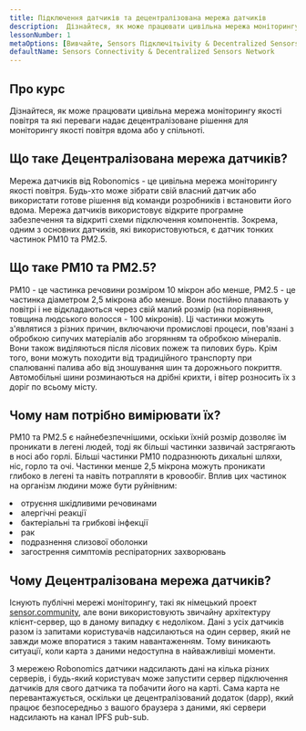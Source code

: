 ```yaml
---
title: Підключення датчиків та децентралізована мережа датчиків
description:  Дізнайтеся, як може працювати цивільна мережа моніторингу якості повітря та які переваги надає децентралізоване рішення для моніторингу якості повітря вдома або у спільноті.
lessonNumber: 1
metaOptions: [Вивчайте, Sensors Підключітьivity & Decentralized Sensors Network]
defaultName: Sensors Connectivity & Decentralized Sensors Network
---
```


## Про курс

Дізнайтеся, як може працювати цивільна мережа моніторингу якості повітря та які переваги надає децентралізоване рішення для моніторингу якості повітря вдома або у спільноті.

## Що таке Децентралізована мережа датчиків?

Мережа датчиків від Robonomics - це цивільна мережа моніторингу якості повітря. Будь-хто може зібрати свій власний датчик або використати готове рішення від команди розробників і встановити його вдома. Мережа датчиків використовує відкрите програмне забезпечення та відкриті схеми підключення компонентів. Зокрема, одним з основних датчиків, які використовуються, є датчик тонких частинок PM10 та PM2.5.


## Що таке PM10 та PM2.5?

PM10 - це частинка речовини розміром 10 мікрон або менше, PM2.5 - це частинка діаметром 2,5 мікрона або менше. Вони постійно плавають у повітрі і не відкладаються через свій малий розмір (на порівняння, товщина людського волосся - 100 мікронів). Ці частинки можуть з'являтися з різних причин, включаючи промислові процеси, пов'язані з обробкою сипучих матеріалів або згорянням та обробкою мінералів. Вони також виділяються після лісових пожеж та пилових бурь. Крім того, вони можуть походити від традиційного транспорту при спалюванні палива або від зношування шин та дорожнього покриття. Автомобільні шини розминаються на дрібні крихти, і вітер розносить їх з доріг по всьому місту.

## Чому нам потрібно вимірювати їх?

PM10 та PM2.5 є найнебезпечнішими, оскіьки їхній розмір дозволяє їм проникати в легені людей, тоді як більші частинки зазвичай застрягають в носі або горлі. Більші частинки PM10 подразнюють дихальні шляхи, ніс, горло та очі. Частинки менше 2,5 мікрона можуть проникати глибоко в легені та навіть потрапляти в кровообіг. Вплив цих частинок на організм людини може бути руйнівним:

<List>

<li>отруєння шкідливими речовинами</li>
<li>алергічні реакції</li>
<li>бактеріальні та грибкові інфекції</li>
<li>рак</li>
<li>подразнення слизової оболонки</li>
<li>загострення симптомів респіраторних захворювань</li>

</List>

## Чому Децентралізована мережа датчиків?

Існують публічні мережі моніторингу, такі як німецький проект [sensor.community](https://sensor.community), але вони використовують звичайну архітектуру клієнт-сервер, що в даному випадку є недоліком. Дані з усіх датчиків разом із запитами користувачів надсилаються на один сервер, який не завжди може впоратися з таким навантаженням. Тому виникають ситуації, коли карта з даними недоступна в найважливіші моменти.

З мережею Robonomics датчики надсилають дані на кілька різних серверів, і будь-який користувач може запустити сервер підключення датчиків для свого датчика та побачити його на карті. Сама карта не перевантажується, оскільки це децентралізований додаток (dapp), який працює безпосередньо з вашого браузера з даними, які сервери надсилають на канал IPFS pub-sub.